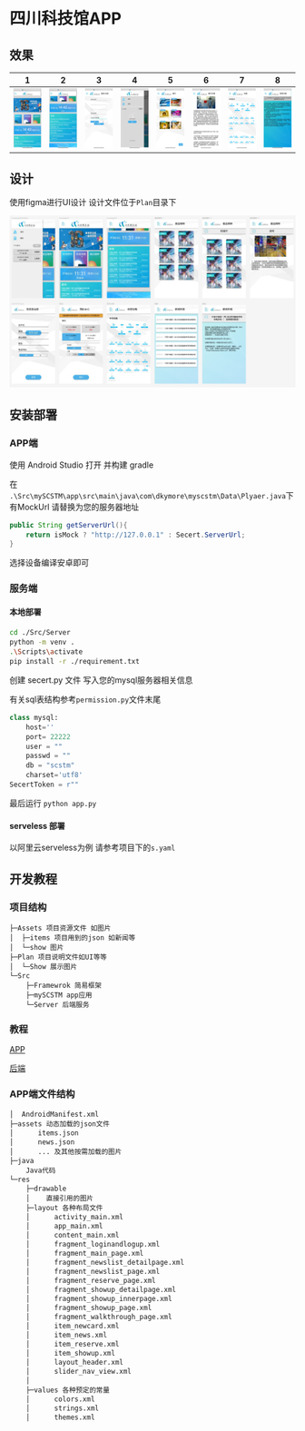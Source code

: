 # 四川科技馆APP

## 效果
| 1    | 2    | 3    | 4    | 5    | 6    | 7    | 8    |
| ---- | ---- | ---- | ---- | ---- | ---- | ---- | ---- |
|  <img src="./Plan/Show/1.jpg" alt="image"/>    |  <img src="./Plan/Show/2.jpg" alt="image"/>    |  <img src="./Plan/Show/3.jpg" alt="image"/>    |     <img src="./Plan/Show/4.jpg" alt="image"/> |    <img src="./Plan/Show/5.jpg" alt="image"/>  |  <img src="./Plan/Show/6.jpg" alt="image"/>    |   <img src="./Plan/Show/7.jpg" alt="image"/>   |     <img src="./Plan/Show/8.jpg" alt="image"/> |






## 设计

使用figma进行UI设计 设计文件位于`Plan`目录下

![image](./Plan/ui.jpg)

## 安装部署

### APP端

使用 Android Studio 打开 并构建 gradle

在 `.\Src\mySCSTM\app\src\main\java\com\dkymore\myscstm\Data\Plyaer.java`下有MockUrl 请替换为您的服务器地址

```java
public String getServerUrl(){
	return isMock ? "http://127.0.0.1" : Secert.ServerUrl;
}
```

选择设备编译安卓即可

### 服务端

#### 本地部署

```bash
cd ./Src/Server
python -m venv .
.\Scripts\activate
pip install -r ./requirement.txt
```

创建 secert.py 文件 写入您的mysql服务器相关信息

有关sql表结构参考`permission.py`文件末尾

```python
class mysql:
    host=''
    port= 22222
    user = ""
    passwd = ""
    db = "scstm"
    charset='utf8'
SecertToken = r""
```

最后运行 `python app.py`

#### serveless 部署

以阿里云serveless为例 请参考项目下的`s.yaml`

## 开发教程

### 项目结构

```tree
├─Assets 项目资源文件 如图片
│  ├─items 项目用到的json 如新闻等
│  └─show 图片
├─Plan 项目说明文件如UI等等
│  └─Show 展示图片
└─Src
    ├─Framewrok 简易框架
    ├─mySCSTM app应用
    └─Server 后端服务
```

### 教程

[APP](./Plan/APP开发1.md)

[后端](./Plan/简易后端开发1.md)

### APP端文件结构

```tree
│  AndroidManifest.xml
├─assets 动态加载的json文件
│      items.json
│      news.json
│      ... 及其他按需加载的图片	
├─java
	Java代码
└─res
    ├─drawable
    │    直接引用的图片
    ├─layout 各种布局文件
    │      activity_main.xml
    │      app_main.xml
    │      content_main.xml
    │      fragment_loginandlogup.xml
    │      fragment_main_page.xml
    │      fragment_newslist_detailpage.xml
    │      fragment_newslist_page.xml
    │      fragment_reserve_page.xml
    │      fragment_showup_detailpage.xml
    │      fragment_showup_innerpage.xml
    │      fragment_showup_page.xml
    │      fragment_walkthrough_page.xml
    │      item_newcard.xml
    │      item_news.xml
    │      item_reserve.xml
    │      item_showup.xml
    │      layout_header.xml
    │      slider_nav_view.xml
    │      
    ├─values 各种预定的常量
    │      colors.xml
    │      strings.xml
    │      themes.xml
```



 ### 

